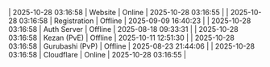 | 2025-10-28 03:16:58 | Website | Online | 2025-10-28 03:16:55 |
| 2025-10-28 03:16:58 | Registration | Offline | 2025-09-09 16:40:23 |
| 2025-10-28 03:16:58 | Auth Server | Offline | 2025-08-18 09:33:31 |
| 2025-10-28 03:16:58 | Kezan (PvE) | Offline | 2025-10-11 12:51:30 |
| 2025-10-28 03:16:58 | Gurubashi (PvP) | Offline | 2025-08-23 21:44:06 |
| 2025-10-28 03:16:58 | Cloudflare | Online | 2025-10-28 03:16:55 |
